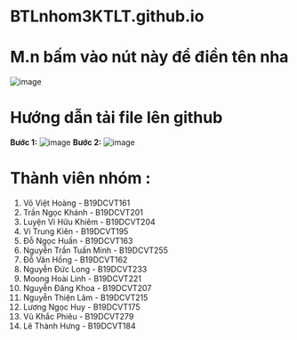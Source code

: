 # BTLnhom3KTLT.github.io

# M.n bấm vào nút này để điền tên nha
![image](https://user-images.githubusercontent.com/92570598/143170774-016f7c44-8161-40ca-ba43-80088ebbd07a.png)

# Hướng dẫn tải file lên github
**Bước 1:**
![image](https://user-images.githubusercontent.com/92570598/143463694-bdf76bdf-4c3e-438c-a36a-b803a9b08304.png)
**Bước 2:**
![image](https://user-images.githubusercontent.com/92570598/143463193-894cc235-b1d3-411c-8a1b-c386fb5c777f.png)


# Thành viên nhóm :
  1. Võ Việt Hoàng - B19DCVT161
  2. Trần Ngọc Khánh - B19DCVT201
  3. Luyện Vi Hữu Khiêm - B19DCVT204
  4. Vi Trung Kiên - B19DCVT195
  5. Đỗ Ngọc Huấn - B19DCVT163
  6. Nguyễn Trần Tuấn Minh - B19DCVT255
  7. Đỗ Văn Hồng - B19DCVT162  
  8. Nguyễn Đức Long - B19DCVT233
  9. Moong Hoài Linh - B19DCVT221 
  10. Nguyễn Đăng Khoa - B19DCVT207
  11. Nguyễn Thiện Lâm - B19DCVT215
  12. Lương Ngọc Huy - B19DCVT175
  13. Vũ Khắc Phiêu - B19DCVT279
  14. Lê Thành Hưng - B19DCVT184
